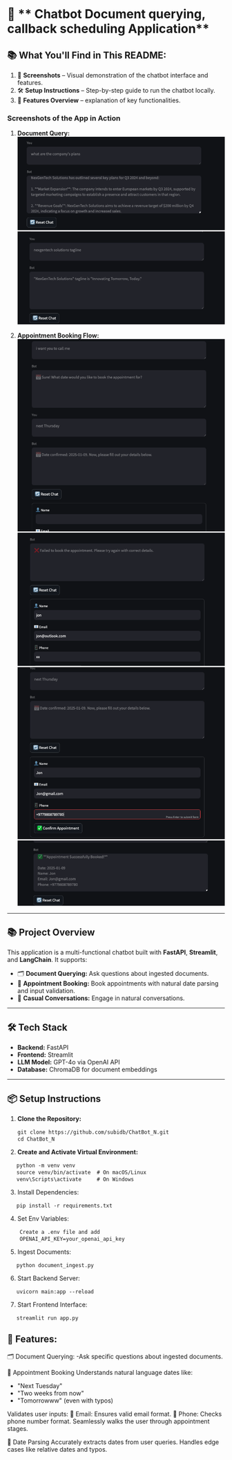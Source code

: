 # 🤖 ** Chatbot Document querying, callback scheduling Application**

## 📚 What You'll Find in This README:

1. 📸 **Screenshots** – Visual demonstration of the chatbot interface and features.  
2. 🛠️ **Setup Instructions** – Step-by-step guide to run the chatbot locally.  
3. 📝 **Features Overview** – explanation of key functionalities.  

### **Screenshots of the App in Action**

1. **Document Query:**
   ![Document Query](screenshots/ss1.png)
   ![CDocument Query](screenshots/ss2.png)

2. **Appointment Booking Flow:**
   ![Appointment Booking](screenshots/ss3.png)
   ![Appointment Booking](screenshots/ss4.png)
   ![Appointment Booking](screenshots/ss5.png)
   ![Appointment Booking](screenshots/ss6.png)


---

## 📚 **Project Overview**

This application is a multi-functional chatbot built with **FastAPI**, **Streamlit**, and **LangChain**. It supports:

- 🗂️ **Document Querying:** Ask questions about ingested documents.
- 📅 **Appointment Booking:** Book appointments with natural date parsing and input validation.
- 💬 **Casual Conversations:** Engage in natural conversations.

---

## 🛠️ **Tech Stack**

- **Backend:** FastAPI  
- **Frontend:** Streamlit  
- **LLM Model:** GPT-4o via OpenAI API  
- **Database:** ChromaDB for document embeddings  

---

## 📦 Setup Instructions

1. **Clone the Repository:**  
   ```
   git clone https://github.com/subidb/ChatBot_N.git
   cd ChatBot_N
    ```
2. **Create and Activate Virtual Environment:**
  ```
     python -m venv venv
     source venv/bin/activate  # On macOS/Linux
     venv\Scripts\activate     # On Windows
  ```
3.  Install Dependencies: 
  ```
     pip install -r requirements.txt
  ```

4. Set Env Variables: 
 ```
     Create a .env file and add
     OPENAI_API_KEY=your_openai_api_key
 ```
   
5. Ingest Documents: 
  ```
     python document_ingest.py
 ```
6. Start Backend Server: 
  ```
     uvicorn main:app --reload
  ```
7. Start Frontend Interface:
  ```
     streamlit run app.py
  ```


## 📝 Features:
🗂️ Document Querying:
  -Ask specific questions about ingested documents.

📅 Appointment Booking
 Understands natural language dates like:
  - "Next Tuesday"
  - "Two weeks from now"
  - "Tomorrowww" (even with typos)

Validates user inputs:
📧 Email: Ensures valid email format.
📱 Phone: Checks phone number format.
Seamlessly walks the user through appointment stages.

📆 Date Parsing
Accurately extracts dates from user queries.
Handles edge cases like relative dates and typos.



